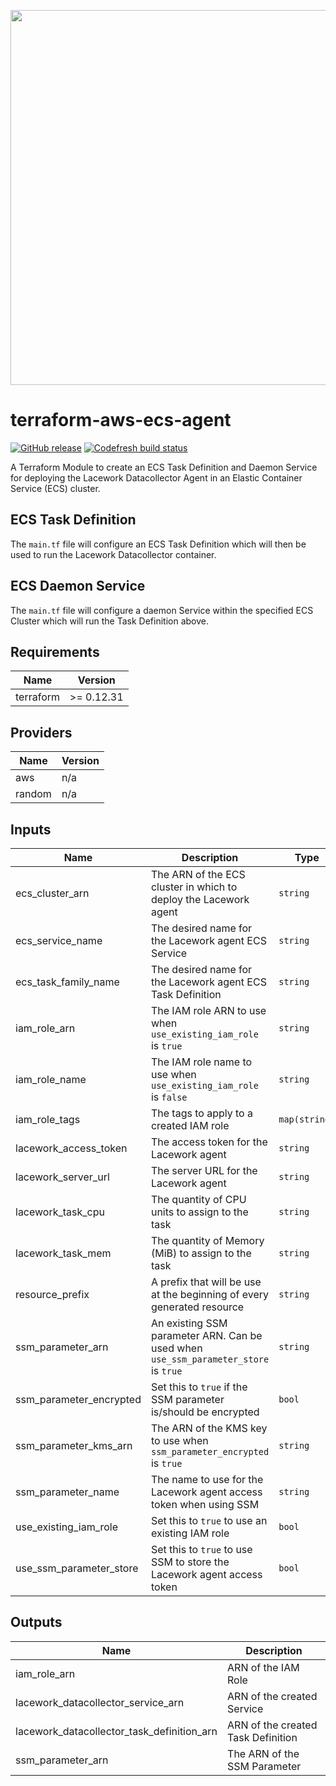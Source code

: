 <a href="https://lacework.com"><img src="https://techally-content.s3-us-west-1.amazonaws.com/public-content/lacework_logo_full.png" width="600"></a>

# terraform-aws-ecs-agent

[![GitHub release](https://img.shields.io/github/release/lacework/terraform-aws-ecs-agent.svg)](https://github.com/lacework/terraform-aws-ecs-agent/releases/)
[![Codefresh build status](https://g.codefresh.io/api/badges/pipeline/lacework/terraform-modules%2Ftest-compatibility?type=cf-1&key=eyJhbGciOiJIUzI1NiJ9.NWVmNTAxOGU4Y2FjOGQzYTkxYjg3ZDEx.RJ3DEzWmBXrJX7m38iExJ_ntGv4_Ip8VTa-an8gBwBo)](https://g.codefresh.io/pipelines/edit/new/builds?id=607e25e6728f5a6fba30431b&pipeline=test-compatibility&projects=terraform-modules&projectId=607db54b728f5a5f8930405d)

A Terraform Module to create an ECS Task Definition and Daemon Service for deploying the Lacework Datacollector Agent in an Elastic Container Service (ECS) cluster.

## ECS Task Definition

The `main.tf` file will configure an ECS Task Definition which will then be used to run the Lacework Datacollector container.

## ECS Daemon Service

The `main.tf` file will configure a daemon Service within the specified ECS Cluster which will run the Task Definition above.

## Requirements

| Name      | Version    |
| --------- | ---------- |
| terraform | >= 0.12.31 |

## Providers

| Name   | Version |
| ------ | ------- |
| aws    | n/a     |
| random | n/a     |

## Inputs

| Name                    | Description                                                                         | Type          | Default                    | Required |
| ----------------------- | ----------------------------------------------------------------------------------- | ------------- | -------------------------- | :------: |
| ecs_cluster_arn         | The ARN of the ECS cluster in which to deploy the Lacework agent                    | `string`      | n/a                        |   yes    |
| ecs_service_name        | The desired name for the Lacework agent ECS Service                                 | `string`      | `""`                       |    no    |
| ecs_task_family_name    | The desired name for the Lacework agent ECS Task Definition                         | `string`      | `""`                       |    no    |
| iam_role_arn            | The IAM role ARN to use when `use_existing_iam_role` is `true`                      | `string`      | `""`                       |    no    |
| iam_role_name           | The IAM role name to use when `use_existing_iam_role` is `false`                    | `string`      | `""`                       |    no    |
| iam_role_tags           | The tags to apply to a created IAM role                                             | `map(string)` | `{}`                       |    no    |
| lacework_access_token   | The access token for the Lacework agent                                             | `string`      | n/a                        |   yes    |
| lacework_server_url     | The server URL for the Lacework agent                                               | `string`      | `""`                       |    no    |
| lacework_task_cpu       | The quantity of CPU units to assign to the task                                     | `string`      | `"512"`                    |    no    |
| lacework_task_mem       | The quantity of Memory (MiB) to assign to the task                                  | `string`      | `"512"`                    |    no    |
| resource_prefix         | A prefix that will be use at the beginning of every generated resource              | `string`      | `"lacework-ecs"`           |    no    |
| ssm_parameter_arn       | An existing SSM parameter ARN. Can be used when `use_ssm_parameter_store` is `true` | `string`      | `""`                       |    no    |
| ssm_parameter_encrypted | Set this to `true` if the SSM parameter is/should be encrypted                      | `bool`        | `false`                    |    no    |
| ssm_parameter_kms_arn   | The ARN of the KMS key to use when `ssm_parameter_encrypted` is `true`              | `string`      | `""`                       |    no    |
| ssm_parameter_name      | The name to use for the Lacework agent access token when using SSM                  | `string`      | `"/lacework/access_token"` |    no    |
| use_existing_iam_role   | Set this to `true` to use an existing IAM role                                      | `bool`        | `false`                    |    no    |
| use_ssm_parameter_store | Set this to `true` to use SSM to store the Lacework agent access token              | `bool`        | `false`                    |    no    |

## Outputs

| Name                                       | Description                        |
| ------------------------------------------ | ---------------------------------- |
| iam_role_arn                               | ARN of the IAM Role                |
| lacework_datacollector_service_arn         | ARN of the created Service         |
| lacework_datacollector_task_definition_arn | ARN of the created Task Definition |
| ssm_parameter_arn                          | The ARN of the SSM Parameter       |
